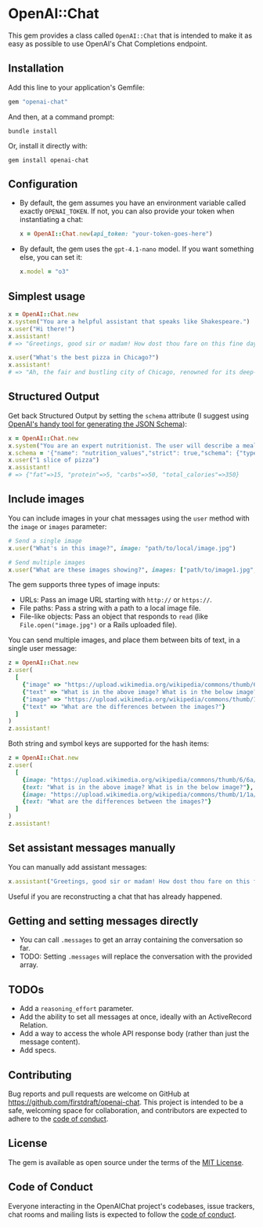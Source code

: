 # OpenAI::Chat

This gem provides a class called `OpenAI::Chat` that is intended to make it as easy as possible to use OpenAI's Chat Completions endpoint.

## Installation

Add this line to your application's Gemfile:

```ruby
gem "openai-chat"
```

And then, at a command prompt:

```
bundle install
```

Or, install it directly with:

```
gem install openai-chat
```

## Configuration

- By default, the gem assumes you have an environment variable called exactly `OPENAI_TOKEN`. If not, you can also provide your token when instantiating a chat:

    ```ruby
    x = OpenAI::Chat.new(api_token: "your-token-goes-here")
    ```
- By default, the gem uses the `gpt-4.1-nano` model. If you want something else, you can set it:

    ```ruby
    x.model = "o3"
    ```

## Simplest usage

```ruby
x = OpenAI::Chat.new
x.system("You are a helpful assistant that speaks like Shakespeare.")
x.user("Hi there!")
x.assistant!
# => "Greetings, good sir or madam! How dost thou fare on this fine day? Pray, tell me how I may be of service to thee."

x.user("What's the best pizza in Chicago?")
x.assistant!
# => "Ah, the fair and bustling city of Chicago, renowned for its deep-dish delight that hath captured hearts and stomachs aplenty. Amongst the many offerings of this great city, 'tis often said that Lou Malnati's and Giordano's art the titans of the deep-dish realm. Lou Malnati's crust is praised for its buttery crispness, whilst Giordano's doth boast a stuffed creation that is nigh unto legendary. Yet, I encourage thee to embark upon thine own quest and savor the offerings of these famed establishments, for in the tasting lies the truth of which thy palate prefers. Enjoy the gastronomic adventure, my friend."
```

## Structured Output

Get back Structured Output by setting the `schema` attribute (I suggest using [OpenAI's handy tool for generating the JSON Schema](https://platform.openai.com/docs/guides/structured-outputs)):

```ruby
x = OpenAI::Chat.new
x.system("You are an expert nutritionist. The user will describe a meal. Estimate the calories, carbs, fat, and protein.")
x.schema = '{"name": "nutrition_values","strict": true,"schema": {"type": "object","properties": {  "fat": {    "type": "number",    "description": "The amount of fat in grams."  },  "protein": {    "type": "number",    "description": "The amount of protein in grams."  },  "carbs": {    "type": "number",    "description": "The amount of carbohydrates in grams."  },  "total_calories": {    "type": "number",    "description": "The total calories calculated based on fat, protein, and carbohydrates."  }},"required": [  "fat",  "protein",  "carbs",  "total_calories"],"additionalProperties": false}}'
x.user("1 slice of pizza")
x.assistant!
# => {"fat"=>15, "protein"=>5, "carbs"=>50, "total_calories"=>350}
```

## Include images

You can include images in your chat messages using the `user` method with the `image` or `images` parameter:

```ruby
# Send a single image
x.user("What's in this image?", image: "path/to/local/image.jpg")

# Send multiple images
x.user("What are these images showing?", images: ["path/to/image1.jpg", "https://example.com/image2.jpg"])
```

The gem supports three types of image inputs:

- URLs: Pass an image URL starting with `http://` or `https://`.
- File paths: Pass a string with a path to a local image file.
- File-like objects: Pass an object that responds to `read` (like `File.open("image.jpg")` or a Rails uploaded file).

You can send multiple images, and place them between bits of text, in a single user message:

```ruby
z = OpenAI::Chat.new
z.user(
  [
    {"image" => "https://upload.wikimedia.org/wikipedia/commons/thumb/6/6a/Eubalaena_glacialis_with_calf.jpg/215px-Eubalaena_glacialis_with_calf.jpg"},
    {"text" => "What is in the above image? What is in the below image?"},
    {"image" => "https://upload.wikimedia.org/wikipedia/commons/thumb/1/1a/Elephant_Diversity.jpg/305px-Elephant_Diversity.jpg"},
    {"text" => "What are the differences between the images?"}
  ]
)
z.assistant!
```

Both string and symbol keys are supported for the hash items:

```ruby
z = OpenAI::Chat.new
z.user(
  [
    {image: "https://upload.wikimedia.org/wikipedia/commons/thumb/6/6a/Eubalaena_glacialis_with_calf.jpg/215px-Eubalaena_glacialis_with_calf.jpg"},
    {text: "What is in the above image? What is in the below image?"},
    {image: "https://upload.wikimedia.org/wikipedia/commons/thumb/1/1a/Elephant_Diversity.jpg/305px-Elephant_Diversity.jpg"},
    {text: "What are the differences between the images?"}
  ]
)
z.assistant!
```

## Set assistant messages manually

You can manually add assistant messages:

```rb
x.assistant("Greetings, good sir or madam! How dost thou fare on this fine day? Pray, tell me how I may be of service to thee.")
```

Useful if you are reconstructing a chat that has already happened.

## Getting and setting messages directly

- You can call `.messages` to get an array containing the conversation so far.
- TODO: Setting `.messages` will replace the conversation with the provided array.

## TODOs

- Add a `reasoning_effort` parameter.
- Add the ability to set all messages at once, ideally with an ActiveRecord Relation.
- Add a way to access the whole API response body (rather than just the message content).
- Add specs.

## Contributing

Bug reports and pull requests are welcome on GitHub at https://github.com/firstdraft/openai-chat. This project is intended to be a safe, welcoming space for collaboration, and contributors are expected to adhere to the [code of conduct](https://github.com/firstdraft/openai-chat/blob/main/CODE_OF_CONDUCT.md).

## License

The gem is available as open source under the terms of the [MIT License](https://opensource.org/licenses/MIT).

## Code of Conduct

Everyone interacting in the OpenAIChat project's codebases, issue trackers, chat rooms and mailing lists is expected to follow the [code of conduct](https://github.com/firstdraft/openai-chat/blob/main/CODE_OF_CONDUCT.md).

